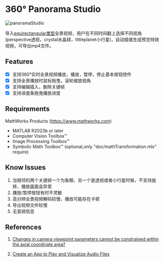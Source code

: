 # 360° Panorama Studio

![panoramaStudio](images/output.gif)

导入[equirectangular类型](https://en.wikipedia.org/wiki/Equirectangular_projection)全景视频，用户在不同时间戳上选择不同视角(perspective透视，crystal水晶球，littleplanet小行星)，自动插值生成预览特效视频，可导出mp4文件。

## Features

+ [x] 支持360°实时全景视频播放，播放，暂停，停止基本按钮控件
+ [x] 支持全景播放时鼠标拖曳，滚轮缩放视角
+ [x] 支持编辑插入，删除关键帧
+ [x] 支持进度条拖曳播放进度

## Requirements

MathWorks Products (<https://www.mathworks.com>)

+ MATLAB R2023b or later
+ Computer Vision Toolbox™
+ Image Processing Toolbox™
+ Symbolic Math Toolbox™ (optional,only "doc/mathTransformation.mlx" require)

## Know Issues

1. 当相邻的两个关键帧一个为鱼眼，另一个是透视或者小行星时候，不支持旋转，播放画面会异常
1. 播放/暂停按钮有时不灵敏
1. 高分辨全景视频解码较慢，播放可能存在卡顿
1. 导出视频文件较慢
1. 无音频信息

## References

1. [Changes in camera viewpoint parameters cannot be constrained within the axial coordinate area?](https://ww2.mathworks.cn/matlabcentral/answers/2152210-changes-in-camera-viewpoint-parameters-cannot-be-constrained-within-the-axial-coordinate-area)

1. [Create an App to Play and Visualize Audio Files](https://www.mathworks.com/help/audio/ug/create-an-app-to-play-and-visualize-audio-files.html)
